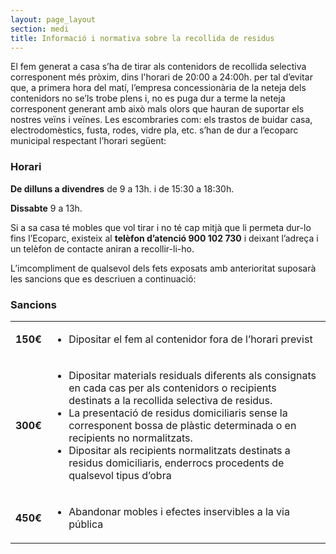 ```yaml
---
layout: page_layout
section: medi
title: Informació i normativa sobre la recollida de residus
---
```

El fem generat a casa s’ha de tirar als contenidors de recollida selectiva corresponent més pròxim, dins l'horari de 20:00 a 24:00h. per tal d’evitar que, a primera hora del matí, l’empresa concessionària de la neteja dels contenidors no se’ls trobe plens i, no es puga dur a terme la neteja corresponent generant amb això mals olors que hauran de suportar els nostres veïns i veïnes.
Les escombraries com: els trastos de buidar casa, electrodomèstics, fusta, rodes, vidre pla, etc. s’han de dur a l’ecoparc municipal respectant l’horari següent:

### Horari

**De dilluns a divendres** de 9 a 13h. i de 15:30 a 18:30h.

**Dissabte** 9 a 13h.

Si a sa casa té mobles que vol tirar i no té cap mitjà que li permeta dur-lo fins l’Ecoparc, existeix al **telèfon d’atenció 900 102 730** i deixant l’adreça i un telèfon de contacte aniran a recollir-li-ho.

L’imcompliment de qualsevol dels fets exposats amb anterioritat suposarà les sancions que es descriuen a continuació:

### Sancions

<table class="sancions">
    <tbody>
        <tr>
            <td><strong>150€</strong></td>
            <td><ul><li>Dipositar el fem al contenidor fora de l’horari previst</li></ul></td>
        </tr>
        <tr>
            <td><strong>300€</strong></td>
            <td>
<ul>
<li> Dipositar materials residuals diferents als consignats en cada cas per als contenidors o recipients destinats a la recollida selectiva de residus.</li>
<li>La presentació de residus domiciliaris sense la corresponent bossa de plàstic determinada o en recipients no normalitzats.</li>
<li>Dipositar als recipients normalitzats destinats a residus domiciliaris, enderrocs procedents de qualsevol tipus d’obra</li>
</ul>
            </td>
        </tr>
        <tr>
            <td><strong>450€</strong></td>
            <td><ul><li>Abandonar mobles i efectes inservibles a la via pública</li></ul></td>
        </tr>
    </tbody>
</table>
